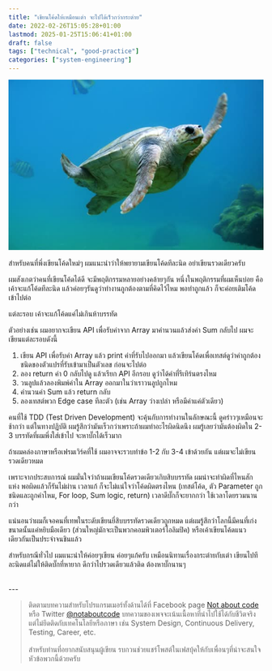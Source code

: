 ```yaml
---
title: "เขียนโค้ดให้เหมือนเต่า จะไปได้เร็วกว่ากระต่าย"
date: 2022-02-26T15:05:28+01:00
lastmod: 2025-01-25T15:06:41+01:00
draft: false
tags: ["technical", "good-practice"]
categories: ["system-engineering"]
---
```


![Photo by Wonderlane(@wonderlane) on Unsplash](/img/covers/turtle-01.png)

สำหรับคนที่พึ่งเขียนโค้ดใหม่ๆ ผมแนะนำว่าให้พยายามเขียนโค้ดทีละนิด อย่าเขียนรวดเดียวครับ

ผมสังเกตว่าคนที่เขียนโค้ดได้ดี จะมีพฤติกรรมหลายอย่างคล้ายๆกัน หนึ่งในพฤติกรรมที่ผมเห็นบ่อย คือเค้าจะแก้โค้ดทีละนิด แล้วค่อยๆรันดูว่าทำงานถูกต้องตามที่คิดไว้ไหม พอทำถูกแล้ว ก็จะค่อยเติมโค้ดเข้าไปต่อ

แต่ละรอบ เค้าจะแก้โค้ดแค่ไม่เกินห้าบรรทัด

ตัวอย่างเช่น ผมอยากจะเขียน API เพื่อรับค่าจาก Array มาคำนวนแล้วส่งค่า Sum กลับไป ผมจะเขียนแต่ละรอบดังนี้

1. เขียน API เพื่อรับค่า Array แล้ว print ค่าที่รับไปออกมา แล้วเขียนโค้ดเพื่อเทสต์ดูว่าค่าถูกต้อง ชนิดของตัวแปรที่รับเข้ามาเป็นตัวเลข ก่อนจะไปต่อ
2. ลอง return ค่า 0 กลับไปดู แล้วเรียก API อีกรอบ ดูว่าได้ค่าที่รีเทิร์นตรงไหม
3. วนลูปแล้วลองพิมพ์ค่าใน Array ออกมาในว่าเราวนลูปถูกไหม
4. คำนวนค่า Sum แล้ว return กลับ
5. ลองเทสต์พวก Edge case ทีละตัว (เช่น Array ว่างเปล่า หรือมีค่าแค่ตัวเดียว)

คนที่ใช้ TDD (Test Driven Development) จะคุ้นกับการทำงานในลักษณะนี้ ดูคร่าวๆเหมือนจะช้ากว่า แต่ในทางปฏิบัติ ผมรู้สึกว่ามันเร็วกว่าเพราะถ้าผมทำอะไรผิดนิดนึง ผมรู้เลยว่ามันต้องผิดใน 2-3 บรรทัดที่ผมพึ่งใส่เข้าไป จะหาบั๊กได้เร็วมาก

ถ้าผมคล่องภาษาหรือเฟรมเวิร์คที่ใช้ ผมอาจจะรวบทำข้อ 1-2 กับ 3-4 เข้าด้วยกัน แต่ผมจะไม่เขียนรวดเดียวหมด

เพราะจากประสบการณ์ ผมมั่นใจว่าถ้าผมเขียนโค้ดรวดเดียวเกิบสิบบรรทัด ผมน่าจะทำผิดที่ไหนสักแห่ง พอผิดแล้วก็รันไม่ผ่าน เวลาแก้ ก็จะไม่แน่ใจว่าโค้ดผิดตรงไหน (เทสต์โค้ด, ตัว Parameter ถูกชนิดและถูกค่าไหม, For loop, Sum logic, return) เวลาดีบั๊กก็จะยากกว่า ใช้เวลาโดยรวมนานกว่า

แน่นอนว่าผมก็เจอคนที่เทพในระดับเขียนยี่สิบบรรทัดรวดเดียวถูกหมด แต่ผมรู้สึกว่าโลกนี้มีคนที่เก่งขนาดนั้นแค่หยิบมือเดียว (ส่วนใหญ่มักจะเป็นพวกคอมพิวเตอร์โอลิมปิค) หรือเค้าเขียนโค้ดแนวเดียวกันเป็นประจำจนชินแล้ว

สำหรับกรณีทั่วไป ผมแนะนำให้ค่อยๆเขียน ค่อยๆแก้ครับ เหมือนนิทานเรื่องกระต่ายกับเต่า เขียนไปทีละนิดแต่ไม่ให้ติดบั๊กที่หายาก ดีกว่าไปรวดเดียวแล้วติด ต้องหาบั๊กนานๆ


<br />
---

> ติดตามบทความสำหรับโปรแกรมเมอร์ทั้งด้านได้ที่ Facebook page [Not about code](http://facebook.com/notaboutcode) หรือ Twitter [@notaboutcode](https://twitter.com/notaboutcode/) บทความของเพจจะเน้นเนื้อหาที่นำไปใช้ได้กับชีวิตจริง แต่ไม่ยึดติดกับเทคโนโลยีหรือภาษา เช่น System Design, Continuous Delivery, Testing, Career, etc.
> <br />
> <br />
> สำหรับท่านที่อยากสนับสนุนผู้เขียน รบกวนช่วยแชร์โพสต์ในเฟสบุ้คให้กับเพื่อนๆที่น่าจะสนใจหัวข้อพวกนี้ด้วยครับ